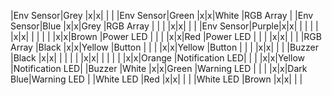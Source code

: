 |Env Sensor|Grey  |x|x|         |                |
|Env Sensor|Green |x|x|White    |RGB Array       |
|Env Sensor|Blue  |x|x|Grey     |RGB Array       |
|          |      |x|x|         |                |
|Env Sensor|Purple|x|x|         |                |
|          |      |x|x|         |                |
|          |      |x|x|Brown    |Power LED       |
|          |      |x|x|Red      |Power LED       |
|          |      |x|x|         |                |
|RGB Array |Black |x|x|Yellow   |Button          |
|          |      |x|x|Yellow   |Button          |
|          |      |x|x|         |                |
|Buzzer    |Black |x|x|         |                |
|          |      |x|x|         |                |
|          |      |x|x|Orange   |Notification LED|
|          |      |x|x|Yellow   |Notification LED|
|Buzzer    |White |x|x|Green    |Warning LED     |
|          |      |x|x|Dark Blue|Warning LED     |
|White LED |Red   |x|x|         |                |
|White LED |Brown |x|x|         |                |